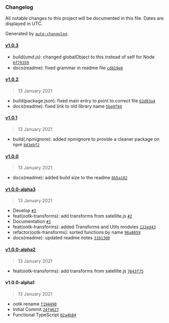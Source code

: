 ### Changelog

All notable changes to this project will be documented in this file. Dates are displayed in UTC.

Generated by [`auto-changelog`](https://github.com/CookPete/auto-changelog).

#### [v1.0.3](https://github.com/thkruz/ootk/compare/v1.0.2...v1.0.3)

- build(umd.js): changed globalObject to this instead of self for Node [`6f79359`](https://github.com/thkruz/ootk/commit/6f793590de90b7e9b32ff2bb0b2aa52a244623c1)
- docs(readme): fixed grammar in readme file [`cd819e8`](https://github.com/thkruz/ootk/commit/cd819e853698af689a11896b9413835847ac41fe)

#### [v1.0.2](https://github.com/thkruz/ootk/compare/v1.0.1...v1.0.2)

> 13 January 2021

- build(package.json): fixed main entry to point to correct file [`62d83a4`](https://github.com/thkruz/ootk/commit/62d83a408df117589cf45b33e9d5db0a41b0cd65)
- docs(readme): fixed link to old library name [`5ba9f84`](https://github.com/thkruz/ootk/commit/5ba9f846a9c4128d235ab223cddf8f3abc442a9b)

#### [v1.0.1](https://github.com/thkruz/ootk/compare/v1.0.0...v1.0.1)

> 13 January 2021

- build(.npmignore): added npmignore to provide a cleaner package on npm [`8d3ebf2`](https://github.com/thkruz/ootk/commit/8d3ebf2b3d0955edf547e87eeca6b895988d1495)

#### [v1.0.0](https://github.com/thkruz/ootk/compare/v1.0.0-alpha3...v1.0.0)

> 13 January 2021

- docs(readme): added build size to the readme [`6b5a182`](https://github.com/thkruz/ootk/commit/6b5a1826be37c433444819ee465e11fd0ac0dc52)

#### [v1.0.0-alpha3](https://github.com/thkruz/ootk/compare/v1.0.0-alpha2...v1.0.0-alpha3)

> 13 January 2021

- Develop [`#3`](https://github.com/thkruz/ootk/pull/3)
- feat(ootk-transforms): add transforms from satellite.js [`#2`](https://github.com/thkruz/ootk/pull/2)
- Documentation [`#1`](https://github.com/thkruz/ootk/pull/1)
- feat(ootk-transforms): added Transforms and Utils modules [`122ed43`](https://github.com/thkruz/ootk/commit/122ed43146acdda835c345529c0b5ce7c315bf10)
- refactor(ootk-transforms): sorted functions by name [`98a8059`](https://github.com/thkruz/ootk/commit/98a8059a2fffe8e8d984b94ed6ae064753956060)
- docs(readme): updated readme notes [`31913d0`](https://github.com/thkruz/ootk/commit/31913d0be0c2a63f6ed5aa6f1aa7ddfc249add8c)

#### [v1.0.0-alpha2](https://github.com/thkruz/ootk/compare/v1.0.0-alpha1...v1.0.0-alpha2)

> 13 January 2021

- feat(ootk-transforms): add transforms from satellite.js [`7643f75`](https://github.com/thkruz/ootk/commit/7643f752d8bbc588bed47eadc02c7f46f25b9702)

#### v1.0.0-alpha1

> 13 January 2021

- ootk rename [`f194490`](https://github.com/thkruz/ootk/commit/f194490621dcbefba99554a84d654f8003e459d0)
- Initial Commit [`24f4627`](https://github.com/thkruz/ootk/commit/24f46276b9f5e92f0ddb9b9ce3af9c41ee3022db)
- Functional TypeScript [`02a4b84`](https://github.com/thkruz/ootk/commit/02a4b843726f4eaa0023927dfd0e3b26aada96cd)
